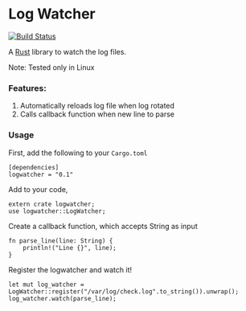 # Log Watcher

[![Build Status](https://travis-ci.org/aravindavk/logwatcher.svg?branch=master)](https://travis-ci.org/aravindavk/logwatcher)

A [Rust](https://www.rust-lang.org/) library to watch the log files.

Note: Tested only in Linux

### Features:
1. Automatically reloads log file when log rotated
2. Calls callback function when new line to parse

### Usage

First, add the following to your `Cargo.toml`

    [dependencies]
    logwatcher = "0.1"

Add to your code,

    extern crate logwatcher;
    use logwatcher::LogWatcher;

Create a callback function, which accepts String as input

    fn parse_line(line: String) {
        println!("Line {}", line);
    }

Register the logwatcher and watch it!

    let mut log_watcher = LogWatcher::register("/var/log/check.log".to_string()).unwrap();
    log_watcher.watch(parse_line);

